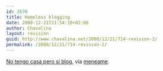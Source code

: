 ```yaml
---
id: 2676
title: Homeless blogging
date: 2008-12-21T21:54:10+02:00
author: Chavalina
layout: revision
guid: http://www.chavalina.net/2008/12/21/714-revision-2/
permalink: /2008/12/21/714-revision-2/
---
```

<a href="http://tecniart.net/2006/06/30/no-tengo-casa-pero-si-blog/" target="_blank">No tengo casa pero sí blog</a>, vía <a href="http://meneame.net/" target="_blank">meneame</a>.